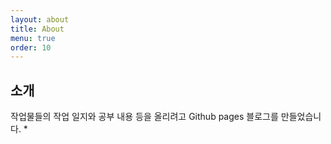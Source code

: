 ```yaml
---
layout: about
title: About
menu: true
order: 10
---
```


## 소개

작업물들의 작업 일지와 공부 내용 등을 올리려고 Github pages 블로그를 만들었습니다. 
*  

